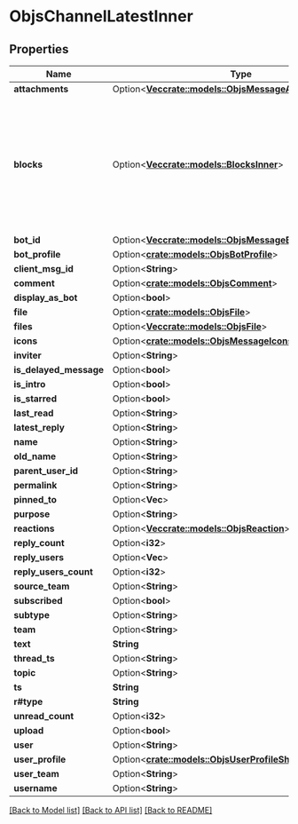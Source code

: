 # ObjsChannelLatestInner

## Properties

Name | Type | Description | Notes
------------ | ------------- | ------------- | -------------
**attachments** | Option<[**Vec<crate::models::ObjsMessageAttachmentsInner>**](objs_message_attachments_inner.md)> |  | [optional]
**blocks** | Option<[**Vec<crate::models::BlocksInner>**](blocks_inner.md)> | This is a very loose definition, in the future, we'll populate this with deeper schema in this definition namespace. | [optional]
**bot_id** | Option<[**Vec<crate::models::ObjsMessageBotIdInner>**](objs_message_bot_id_inner.md)> |  | [optional]
**bot_profile** | Option<[**crate::models::ObjsBotProfile**](objs_bot_profile.md)> |  | [optional]
**client_msg_id** | Option<**String**> |  | [optional]
**comment** | Option<[**crate::models::ObjsComment**](objs_comment.md)> |  | [optional]
**display_as_bot** | Option<**bool**> |  | [optional]
**file** | Option<[**crate::models::ObjsFile**](objs_file.md)> |  | [optional]
**files** | Option<[**Vec<crate::models::ObjsFile>**](objs_file.md)> |  | [optional]
**icons** | Option<[**crate::models::ObjsMessageIcons**](objs_message_icons.md)> |  | [optional]
**inviter** | Option<**String**> |  | [optional]
**is_delayed_message** | Option<**bool**> |  | [optional]
**is_intro** | Option<**bool**> |  | [optional]
**is_starred** | Option<**bool**> |  | [optional]
**last_read** | Option<**String**> |  | [optional]
**latest_reply** | Option<**String**> |  | [optional]
**name** | Option<**String**> |  | [optional]
**old_name** | Option<**String**> |  | [optional]
**parent_user_id** | Option<**String**> |  | [optional]
**permalink** | Option<**String**> |  | [optional]
**pinned_to** | Option<**Vec<String>**> |  | [optional]
**purpose** | Option<**String**> |  | [optional]
**reactions** | Option<[**Vec<crate::models::ObjsReaction>**](objs_reaction.md)> |  | [optional]
**reply_count** | Option<**i32**> |  | [optional]
**reply_users** | Option<**Vec<String>**> |  | [optional]
**reply_users_count** | Option<**i32**> |  | [optional]
**source_team** | Option<**String**> |  | [optional]
**subscribed** | Option<**bool**> |  | [optional]
**subtype** | Option<**String**> |  | [optional]
**team** | Option<**String**> |  | [optional]
**text** | **String** |  | 
**thread_ts** | Option<**String**> |  | [optional]
**topic** | Option<**String**> |  | [optional]
**ts** | **String** |  | 
**r#type** | **String** |  | 
**unread_count** | Option<**i32**> |  | [optional]
**upload** | Option<**bool**> |  | [optional]
**user** | Option<**String**> |  | [optional]
**user_profile** | Option<[**crate::models::ObjsUserProfileShort**](objs_user_profile_short.md)> |  | [optional]
**user_team** | Option<**String**> |  | [optional]
**username** | Option<**String**> |  | [optional]

[[Back to Model list]](../README.md#documentation-for-models) [[Back to API list]](../README.md#documentation-for-api-endpoints) [[Back to README]](../README.md)


